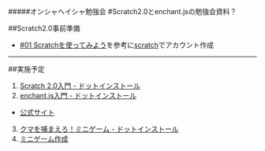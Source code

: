 #####オンシャヘイシャ勉強会
#Scratch2.0とenchant.jsの勉強会資料？

##Scratch2.0事前準備 
+ [#01 Scratchを使ってみよう](http://dotinstall.com/lessons/basic_scratch_v3/36601)を参考に[scratch](https://scratch.mit.edu/)でアカウント作成

---

##実施予定
1. [Scratch 2.0入門 - ドットインストール](http://dotinstall.com/lessons/basic_scratch_v3)
2. [enchant.js入門 - ドットインストール](http://dotinstall.com/lessons/basic_enchant_js_v2)
  + [公式サイト](http://enchantjs.com/ja/)
3. [クマを捕まえろ！ミニゲーム - ドットインストール](http://dotinstall.com/lessons/kuma_catch_enchant_js_v2)
4. [ミニゲーム作成](2d-game.md)
